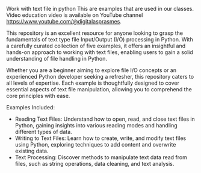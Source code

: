 Work with text file in python
This are examples that are used in our classes. Video education video is available on YouTube channel https://www.youtube.com/@digitalasprasmes.

This repository is an excellent resource for anyone looking to grasp the fundamentals of text type file Input/Output (I/O) processing in Python. With a carefully curated collection of five examples, it offers an insightful and hands-on approach to working with text files, enabling users to gain a solid understanding of file handling in Python.

Whether you are a beginner aiming to explore file I/O concepts or an experienced Python developer seeking a refresher, this repository caters to all levels of expertise. Each example is thoughtfully designed to cover essential aspects of text file manipulation, allowing you to comprehend the core principles with ease.

Examples Included:
- Reading Text Files: Understand how to open, read, and close text files in Python, gaining insights into various reading modes and handling different types of data.
- Writing to Text Files: Learn how to create, write, and modify text files using Python, exploring techniques to add content and overwrite existing data.
- Text Processing: Discover methods to manipulate text data read from files, such as string operations, data cleaning, and text analysis.

